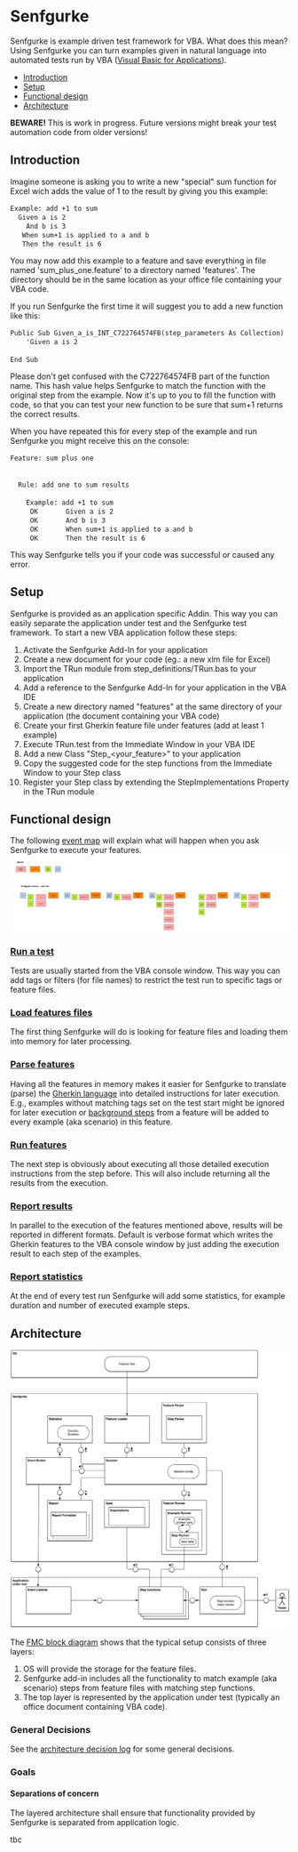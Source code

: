 # Senfgurke
Senfgurke is example driven test framework for VBA. What does this mean? Using Senfgurke you can turn examples given in natural language into automated tests run by VBA ([Visual Basic for Applications](https://docs.microsoft.com/en-us/office/vba/api/overview/)).

- [Introduction](#Introduction)
- [Setup](#Setup)
- [Functional design](#Functional-design)
- [Architecture](#Architecture)

**BEWARE!** This is work in progress. Future versions might break your test automation code from older versions!

## Introduction
Imagine someone is asking you to write a new "special" sum function for Excel wich adds the value of 1 to the result by giving you this example:

```
Example: add +1 to sum
  Given a is 2
    And b is 3
   When sum+1 is applied to a and b
   Then the result is 6
```

You may now add this example to a feature and save everything in file named 'sum_plus_one.feature' to a directory named 'features'. The directory should be in the same location as your office file containing your VBA code.

If you run Senfgurke the first time it will suggest you to add a new function like this:

```
Public Sub Given_a_is_INT_C722764574FB(step_parameters As Collection)
    'Given a is 2

End Sub
```

Please don't get confused with the C722764574FB part of the function name. This hash value helps Senfgurke to match the function with the original step from the example. Now it's up to you to fill the function with code, so that you can test your new function to be sure that sum+1 returns the correct results.  

When you have repeated this for every step of the example and run Senfgurke you might receive this on the console:

```
Feature: sum plus one


  Rule: add one to sum results

    Example: add +1 to sum
     OK       Given a is 2
     OK       And b is 3
     OK       When sum+1 is applied to a and b
     OK       Then the result is 6
```

This way Senfgurke tells you if your code was successful or caused any error.

## Setup
Senfgurke is provided as an application specific Addin. This way you can easily separate the application under test and the Senfgurke test framework. To start a new VBA application follow these steps:

1. Activate the Senfgurke Add-In for your application
2. Create a new document for your code (eg.: a new xlm file for Excel)
3. Import the TRun module from step_definitions/TRun.bas to your application
4. Add a reference to the Senfgurke Add-In for your application in the VBA IDE
5. Create a new directory named "features" at the same directory of your application (the document containing your VBA code)
6. Create your first Gherkin feature file under features (add at least 1 example)
7. Execute TRun.test from the Immediate Window in your VBA IDE
8. Add a new Class "Step_<your_feature>" to your  application
9. Copy the suggested code for the step functions from the Immediate Window to your Step class
10. Register your Step class by extending the StepImplementations Property in the TRun module

## Functional design
The following [event map](https://vimeo.com/130202708) will explain what will happen when you ask Senfgurke to execute your features.
![event map for Senfgurke](https://raw.githubusercontent.com/mckryton/senfgurke/master/design/senfgurke%20key%20events.svg "Senfgurke key events")

### [Run a test](features/run_tests/run_tests.feature)
Tests are usually started from the VBA console window. This way you can add tags or filters (for file names) to restrict the test run to specific tags or feature files.

### [Load features files](features/read_features/load_feature_files.feature)
The first thing Senfgurke will do is looking for feature files and loading them into memory for later processing.

### [Parse features](features/read_features/parse_features.feature)
Having all the features in memory makes it easier for Senfgurke to translate (parse) the [Gherkin language](https://cucumber.io/docs/gherkin/) into detailed instructions for later execution. E.g., examples without matching tags set on the test start might be ignored for later execution or [background steps](https://cucumber.io/docs/gherkin/reference/#background) from a feature will be added to every example (aka scenario) in this feature.

### [Run features](features/run_tests/run_features.feature)
The next step is obviously about executing all those detailed execution instructions from the step before. This will also include returning all the results from the execution.

### [Report results](features/report/report_in_verbose_format.feature)
In parallel to the execution of the features mentioned above, results will be reported in different formats. Default is verbose format which writes the Gherkin features to the VBA console window by just adding the execution result to each step of the examples.

### [Report statistics](features/report/report_statistics.feature)
At the end of every test run Senfgurke will add some statistics, for example duration and number of executed example steps.

## Architecture
![FMC block diagram for Senfgurke](https://raw.githubusercontent.com/mckryton/senfgurke/master/design/senfgurke_block_diagramm.svg "Senfgurke block diagram")

The [FMC block diagram](http://www.fmc-modeling.org/download/notation_reference/Reference_Sheet-Block_Diagram.pdf) shows that the typical setup consists of three layers:
1. OS will provide the storage for the feature files.
2. Senfgurke add-in includes all the functionality to match example (aka scenario) steps from feature files with matching step functions.
3. The top layer is represented by the application under test (typically an office document containing VBA code).

### General Decisions
See the [architecture decision log](architecture_decison_log.md) for some general decisions.

### Goals
#### Separations of concern
The layered architecture shall ensure that functionality provided by Senfgurke is separated from application logic.

tbc
